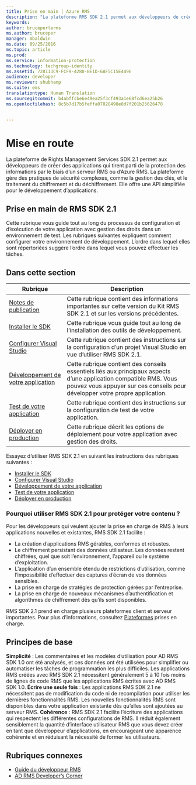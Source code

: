 ```yaml
---
title: Prise en main | Azure RMS
description: "La plateforme RMS SDK 2.1 permet aux développeurs de créer des applications qui tirent parti de la protection des informations RMS."
keywords: 
author: bruceperlerms
ms.author: bruceper
manager: mbaldwin
ms.date: 09/25/2016
ms.topic: article
ms.prod: 
ms.service: information-protection
ms.technology: techgroup-identity
ms.assetid: 728113C9-FCF9-4280-BE1D-6AF5C15E449E
audience: developer
ms.reviewer: shubhamp
ms.suite: ems
translationtype: Human Translation
ms.sourcegitcommit: b4abffcbe6e49ea25f3cf493a1e68fcd6ea25b26
ms.openlocfilehash: 8c5b7d17b5feffa07028498e8d7f201b25626478


---
```

# <a name="getting-started"></a>Mise en route

La plateforme de Rights Management Services SDK 2.1 permet aux développeurs de créer des applications qui tirent parti de la protection des informations par le biais d’un serveur RMS ou d’Azure RMS. La plateforme gère des pratiques de sécurité complexes, comme la gestion des clés, et le traitement du chiffrement et du déchiffrement. Elle offre une API simplifiée pour le développement d’applications.

## <a name="get-started-with-rms-sdk-21"></a>Prise en main de RMS SDK 2.1

Cette rubrique vous guide tout au long du processus de configuration et d’exécution de votre application avec gestion des droits dans un environnement de test. Les rubriques suivantes expliquent comment configurer votre environnement de développement. L’ordre dans lequel elles sont répertoriées suggère l’ordre dans lequel vous pouvez effectuer les tâches.

## <a name="in-this-sections"></a>Dans cette section

| Rubrique | Description |
|-------|-------------|
| [Notes de publication](release-notes-rtm.md) | Cette rubrique contient des informations importantes sur cette version du Kit RMS SDK 2.1 et sur les versions précédentes.|
| [Installer le SDK](install-the-rms-sdk.md) | Cette rubrique vous guide tout au long de l’installation des outils de développement.|
| [Configurer Visual Studio](how-to-configure-a-visual-studio-project-to-use-the-ad-rms-sdk-2-0.md) | Cette rubrique contient des instructions sur la configuration d’un projet Visual Studio en vue d’utiliser RMS SDK 2.1.|
| [Développement de votre application](developing-your-application.md) | Cette rubrique contient des conseils essentiels liés aux principaux aspects d’une application compatible RMS. Vous pouvez vous appuyer sur ces conseils pour développer votre propre application.|
| [Test de votre application](how-to-set-up-your-test-environment.md) |Cette rubrique contient des instructions sur la configuration de test de votre application.|
| [Déployer en production](deploying-your-application.md) |Cette rubrique décrit les options de déploiement pour votre application avec gestion des droits.|


Essayez d’utiliser RMS SDK 2.1 en suivant les instructions des rubriques suivantes :

- [Installer le SDK](install-the-rms-sdk.md)
- [Configurer Visual Studio](how-to-configure-a-visual-studio-project-to-use-the-ad-rms-sdk-2-0.md)
- [Développement de votre application](developing-your-application.md)
- [Test de votre application](how-to-set-up-your-test-environment.md)
- [Déployer en production](deploying-your-application.md)

### <a name="why-use-rms-sdk-21-for-protecting-your-content"></a>Pourquoi utiliser RMS SDK 2.1 pour protéger votre contenu ?

Pour les développeurs qui veulent ajouter la prise en charge de RMS à leurs applications nouvelles et existantes, RMS SDK 2.1 facilite :

-   La création d’applications RMS gérables, conformes et robustes.
-   Le chiffrement persistant des données utilisateur. Les données restent chiffrées, quel que soit l’environnement, l’appareil ou le système d’exploitation.
-   L’application d’un ensemble étendu de restrictions d’utilisation, comme l’impossibilité d’effectuer des captures d’écran de vos données sensibles.
-   La prise en charge de stratégies de protection gérées par l’entreprise.
-   La prise en charge de nouveaux mécanismes d’authentification et algorithmes de chiffrement dès qu’ils sont disponibles.

RMS SDK 2.1 prend en charge plusieurs plateformes client et serveur importantes. Pour plus d’informations, consultez [Plateformes](supported-platforms.md) prises en charge.

## <a name="core-principles"></a>Principes de base

**Simplicité** : Les commentaires et les modèles d’utilisation pour AD RMS SDK 1.0 ont été analysés, et ces données ont été utilisées pour simplifier ou automatiser les tâches de programmation les plus difficiles. Les applications RMS créées avec RMS SDK 2.1 nécessitent généralement 5 à 10 fois moins de lignes de code RMS que les applications RMS écrites avec AD RMS SDK 1.0.
**Écrire une seule fois** : Les applications RMS SDK 2.1 ne nécessitent pas de modification du code ni de recompilation pour utiliser les dernières fonctionnalités RMS. Les nouvelles fonctionnalités RMS sont disponibles dans votre application existante dès qu’elles sont ajoutées au serveur RMS.
**Cohérence** : RMS SDK 2.1 facilite l’écriture des applications qui respectent les différentes configurations de RMS. Il réduit également sensiblement la quantité d’interface utilisateur RMS que vous devez créer en tant que développeur d’applications, en encourageant une apparence cohérente et en réduisant la nécessité de former les utilisateurs.

## <a name="related-topics"></a>Rubriques connexes

* [Guide du développeur RMS](developers-guide.md)
* [AD RMS Developer’s Corner](http://blogs.msdn.com/b/rms/)

 

 



<!--HONumber=Nov16_HO1-->



